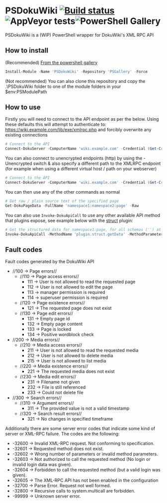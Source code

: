 # PSDokuWiki [![Build status](https://ci.appveyor.com/api/projects/status/n4d47tojqr1gcs54/branch/master?svg=true)](https://ci.appveyor.com/project/AndyDLP/psdokuwiki/branch/master)![AppVeyor tests](https://img.shields.io/appveyor/tests/AndyDLP/PSDokuWiki?style=plastic)![PowerShell Gallery](https://img.shields.io/powershellgallery/dt/PSDokuWiki?style=plastic)
PSDokuWiki is a (WIP) PowerShell wrapper for DokuWiki's XML RPC API

## How to install

(Recommended) [From the powershell gallery](https://www.powershellgallery.com/packages/PSDokuWiki "PSGallery page")

```powershell
Install-Module -Name 'PSDokuWiki' -Repository 'PSGallery' -Force
````

(Not recommended) You can also clone this repository and copy the .\PSDokuWiki folder to one of the module folders in your $env:PSModulePath

## How to use

Firstly you will need to connect to the API endpoint as per the below. Using these defaults this will attempt to authenticate to: https://wiki.example.com/lib/exe/xmlrpc.php and forcibly overwrite any existing connections
```powershell
# Connect to the API
Connect-DokuServer -ComputerName 'wiki.example.com' -Credential (Get-Credential) -Force
````

You can also connect to unencrypted endpoints (http) by using the -Unencrypted switch & also specify a different path to the XMLRPC endpoint (for example when using a different virtual host / path on your webserver)
```powershell
# Connect to the API
Connect-DokuServer -ComputerName 'wiki.example.com' -Credential (Get-Credential) -Unencrypted -APIPath '/dokuwiki/lib/exe/xmlrpc.php'
````

You can then use any of the other commands as normal
```powershell
# Get raw / plain source text of the specified page
Get-DokuPageData -FullName 'namespace1:namespace2:page' -Raw
````

You can also use `Invoke-DokuApiCall` to use any other available API method that plugins expose, see example below with the [struct](https://www.dokuwiki.org/plugin:struct:remote_api) plugin:
```powershell
# Get the structured data for namespace1:page, for all schemas ('') at the present time (0)
Invoke-DokuApiCall -MethodName 'plugin.struct.getData' -MethodParameters @('namespace1:page','',0)
````

## Fault codes

Fault codes generated by the DokuWiki API

* //100 -> Page errors//
  * //110 -> Page access errors//
    * 111 -> User is not allowed to read the requested page
    * 112 -> User is not allowed to edit the page
    * 113 -> manager permission is required
    * 114 -> superuser permission is required
  * //120 -> Page existence errors//
    * 121 -> The requested page does not exist
  * //130 -> Page edit errors//
    * 131 -> Empty page id
    * 132 -> Empty page content
    * 133 -> Page is locked
    * 134 -> Positive wordblock check
* //200 -> Media errors//
  * //210 -> Media access errors//
    * 211 -> User is not allowed to read the requested media
    * 212 -> User is not allowed to delete media
    * 215 -> User is not allowed to list media
  * //220 -> Media existence errors//
    * 221 -> The requested media does not exist
  * //230 -> Media edit errors//
    * 231 -> Filename not given
    * 232 -> File is still referenced
    * 233 -> Could not delete file
* //300 -> Search errors//
  * //310 -> Argument errors//
    * 311 -> The provided value is not a valid timestamp
  * //320 -> Search result errors//
    * 321 -> No changes in specified timeframe

Additionally there are some server error codes that indicate some kind of server or XML-RPC failure. The codes are the following:

* -32600 -> Invalid XML-RPC request. Not conforming to specification.
* -32601 -> Requested method does not exist.
* -32602 -> Wrong number of parameters or invalid method parameters.
* -32603 -> Not authorized to call the requested method (No login or invalid login data was given).
* -32604 -> Forbidden to call the requested method (but a valid login was given).
* -32605 -> The XML-RPC API has not been enabled in the configuration
* -32700 -> Parse Error. Request not well formed.
* -32800 -> Recursive calls to system.multicall are forbidden.
* -99999 -> Unknown server error.

